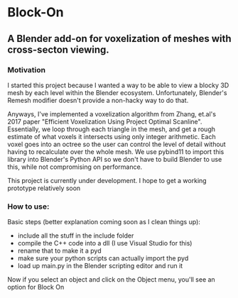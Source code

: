 <h1>Block-On</h1>
<h2>A Blender add-on for voxelization of meshes with cross-secton viewing.</h2>  
<h3>Motivation</h3>
<p>I started this project because I wanted a way to be able to view a blocky 3D mesh by each level within the Blender ecosystem. Unfortunately, Blender's Remesh modifier doesn't provide a non-hacky way to do that.</p>
<p>Anyways, I've implemented a voxelization algorithm from Zhang, et.al's 2017 paper "Efficient Voxelization Using Project Optimal Scanline". Essentially, we loop through each triangle in the mesh, and get a rough estimate of what voxels it intersects using only integer arithmetic. Each voxel goes into an octree so the user can control the level of detail without having to recalculate over the whole mesh. We use pybind11 to import this library into Blender's Python API so we don't have to build Blender to use this, while not compromising on performance.</p>
<p>This project is currently under development. I hope to get a working prototype relatively soon</p>

<h3>How to use:</h3>
Basic steps (better explanation coming soon as I clean things up):
<ul>
  <li>include all the stuff in the include folder</li>
  <li>compile the C++ code into a dll (I use Visual Studio for this)</li>
  <li>rename that to make it a pyd</li>
  <li>make sure your python scripts can actually import the pyd</li>
  <li>load up main.py in the Blender scripting editor and run it</li>
</ul>
Now if you select an object and click on the Object menu, you'll see an option for Block On
